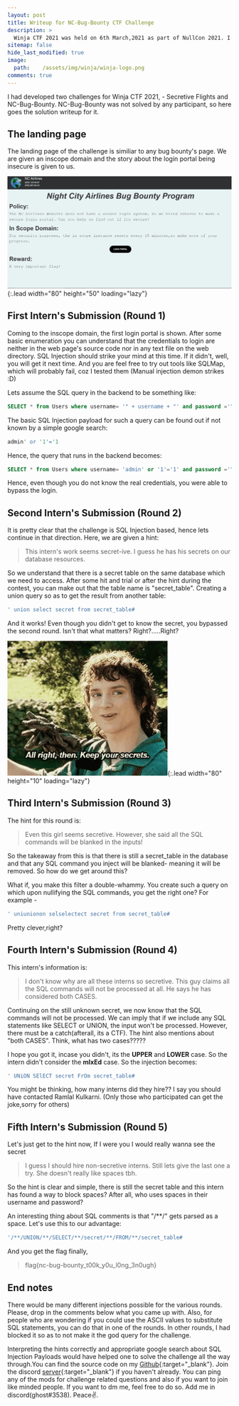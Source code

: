 ```yaml
---
layout: post
title: Writeup for NC-Bug-Bounty CTF Challenge 
description: >
  Winja CTF 2021 was held on 6th March,2021 as part of NullCon 2021. I was a part of the dev team. Here is the writeup for the unsolved hard difficulty challenge NC-Bug-Bounty that I developed.
sitemap: false
hide_last_modified: true
image:
  path:    /assets/img/winja/winja-logo.png
comments: true
---
```


I had developed two challenges for Winja CTF 2021, - Secretive Flights and NC-Bug-Bounty. NC-Bug-Bounty was not solved by any participant, so here goes the solution writeup for it.
## The landing page

The landing page of the challenge is similiar to any bug bounty's page. We are given an inscope domain and the story about the login portal being insecure is given to us.

![Full-width image](/assets/img/winja/landing-page.png){:.lead width="80" height="50" loading="lazy"} 

## First Intern's Submission (Round 1)

Coming to the inscope domain, the first login portal is shown. After some basic enumeration you can understand that the credentials to login are neither in the web page's source code nor in any text file on the web directory. SQL Injection should strike your mind at this time. If it didn't, well, you will get it next time. And you are feel free to try out tools like SQLMap, which will probably fail, coz I tested them (Manual injection demon strikes :D) 

Lets assume the SQL query in the backend to be something like:

```sql
SELECT * from Users where username= '" + username + "' and password ='" + password + "'";
```

The basic SQL Injection payload for such a query can be found out if not known by a simple google search:

```sql
admin' or '1'='1
```

Hence, the query that runs in the backend becomes:

```sql
SELECT * from Users where username= 'admin' or '1'='1' and password ='" + password + "'";
```

Hence, even though you do not know the real credentials, you were able to bypass the login.

## Second Intern's Submission (Round 2)

It is pretty clear that the challenge is SQL Injection based, hence lets continue in that direction. Here, we are given a hint:

> This intern's work seems secret-ive. I guess he has his secrets on our database resources.

So we understand that there is a secret table on the same database which we need to access. After some hit and trial or after the hint during the contest, you can make out that the table name is "secret_table". Creating a union query so as to get the result from another table:

```sql
' union select secret from secret_table#
```
And it works! Even though you didn't get to know the secret, you bypassed the second round. Isn't that what matters? Right?.....Right?

![Full-width image](/assets/img/winja/secrets-meme.gif){:.lead width="80" height="10" loading="lazy"} 

## Third Intern's Submission (Round 3)

The hint for this round is:

> Even this girl seems secretive. However, she said all the SQL commands will be blanked in the inputs!

So the takeaway from this is that there is still a secret_table in the database and that any SQL command you inject will be blanked- meaning it will be removed. So how do we get around this?

What if, you make this filter a double-whammy. You create such a query on which upon nullifying the SQL commands, you get the right one? For example - 

```sql
' uniunionon selselectect secret from secret_table#
```

Pretty clever,right?

## Fourth Intern's Submission (Round 4)

This intern's information is:

> I don't know why are all these interns so secretive. This guy claims all the SQL commands will not be processed at all. He says he has considered both CASES.

Continuing on the still unknown secret, we now know that the SQL commands will not be processed. We can imply that if we include any SQL statements like SELECT or UNION, the input won't be processed. However, there must be a catch(afterall, its a CTF). The hint also mentions about "both CASES". Think, what has two cases?????

I hope you got it, incase you didn't, its the <strong>UPPER</strong> and <strong>LOWER</strong> case. So the intern didn't consider the <strong>mIxEd</strong> case. So the injection becomes:

```sql
' UNiON SElECT secret FrOm secret_table#
```

You might be thinking, how many interns did they hire?? I say you should have contacted Ramlal Kulkarni. (Only those who participated can get the joke,sorry for others)

## Fifth Intern's Submission (Round 5)

Let's just get to the hint now, If I were you I would really wanna see the secret

> I guess I should hire non-secretive interns. Still lets give the last one a try. She doesn't really like spaces tbh.

So the hint is clear and simple, there is still the secret table and this intern has found a way to block spaces? After all, who uses spaces in their username and password?

An interesting thing about SQL comments is that "/**/" gets parsed as a space. Let's use this to our advantage:

```sql
'/**/UNION/**/SELECT/**/secret/**/FROM/**/secret_table#
```

And you get the flag finally, 
> flag{nc-bug-bounty_t00k_y0u_l0ng_3n0ugh}

## End notes

There would be many different injections possible for the various rounds. Please, drop in the comments below what you came up with. Also, for people who are wondering if you could use the ASCII values to substitute SQL statements, you can do that in one of the rounds. In other rounds, I had blocked it so as to not make it the god query for the challenge.

Interpreting the hints correctly and appropriate google search about SQL Injection Payloads would have helped one to solve the challenge all the way through.You can find the source code on my [Github](https://github.com/aneeshdua/Winja-CTF-Challenges){:target="_blank"}. Join the discord [server](https://discord.com/invite/AawhaQy){:target="_blank"} if you haven't already. You can ping any of the mods for challenge related questions and also if you want to join like minded people. If you want to dm me, feel free to do so. Add me in discord(ghost#3538). Peace✌. 